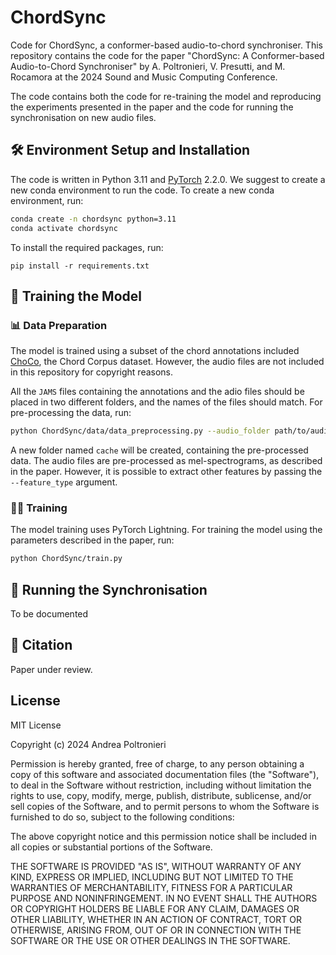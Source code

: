 # ChordSync

Code for ChordSync, a conformer-based audio-to-chord synchroniser.
This repository contains the code for the paper "ChordSync: A Conformer-based Audio-to-Chord Synchroniser" by A. Poltronieri, V. Presutti, and M. Rocamora at the 2024 Sound and Music Computing Conference.

The code contains both the code for re-training the model and reproducing the experiments presented in the paper and the code for running the synchronisation on new audio files.

## 🛠️ Environment Setup and Installation

The code is written in Python 3.11 and [PyTorch](https://pytorch.org/) 2.2.0.
We suggest to create a new conda environment to run the code.
To create a new conda environment, run:

```bash
conda create -n chordsync python=3.11
conda activate chordsync
```

To install the required packages, run:

```
pip install -r requirements.txt
```

## 🧠 Training the Model

### 📊 Data Preparation

The model is trained using a subset of the chord annotations included [ChoCo](https://github.com/smahub/ChoCo), the Chord Corpus dataset.
However, the audio files are not included in this repository for copyright reasons.

All the `JAMS` files containing the annotations and the adio files should be placed in two different folders, and the names of the files should match.
For pre-processing the data, run:

```bash
python ChordSync/data/data_preprocessing.py --audio_folder path/to/audio/folder --jams_folder path/to/jams/folder -max_sequence_length 15 --excerpt_per_song 25 --excerpt_distance 12 --cache_name cache --device cpu --num_workers 4
```

A new folder named `cache` will be created, containing the pre-processed data.
The audio files are pre-processed as mel-spectrograms, as described in the paper. However, it is possible to extract other features by passing the `--feature_type` argument.

### 🏋️‍♂️ Training

The model training uses PyTorch Lightning. For training the model using the
parameters described in the paper, run:

```bash
python ChordSync/train.py
```

<!-- ## 🧪 Testing the Model

To be documented -->

## 🔁 Running the Synchronisation

To be documented

## 📝 Citation

Paper under review.

## License

MIT License

Copyright (c) 2024 Andrea Poltronieri

Permission is hereby granted, free of charge, to any person obtaining a copy
of this software and associated documentation files (the "Software"), to deal
in the Software without restriction, including without limitation the rights
to use, copy, modify, merge, publish, distribute, sublicense, and/or sell
copies of the Software, and to permit persons to whom the Software is
furnished to do so, subject to the following conditions:

The above copyright notice and this permission notice shall be included in all
copies or substantial portions of the Software.

THE SOFTWARE IS PROVIDED "AS IS", WITHOUT WARRANTY OF ANY KIND, EXPRESS OR
IMPLIED, INCLUDING BUT NOT LIMITED TO THE WARRANTIES OF MERCHANTABILITY,
FITNESS FOR A PARTICULAR PURPOSE AND NONINFRINGEMENT. IN NO EVENT SHALL THE
AUTHORS OR COPYRIGHT HOLDERS BE LIABLE FOR ANY CLAIM, DAMAGES OR OTHER
LIABILITY, WHETHER IN AN ACTION OF CONTRACT, TORT OR OTHERWISE, ARISING FROM,
OUT OF OR IN CONNECTION WITH THE SOFTWARE OR THE USE OR OTHER DEALINGS IN THE
SOFTWARE.
